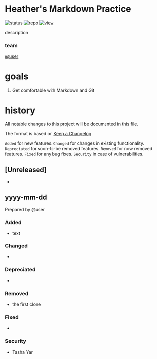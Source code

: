 # Heather's Markdown Practice

![status](https://img.shields.io/badge/status-awesome-brightgreen.svg)
[![repo](https://img.shields.io/badge/repo-basket-orange.svg)]()
[![view](https://img.shields.io/badge/view-lakeshore-blue.svg)]()


description

### team
[@user](https://relevantuserlink)  


# goals
1. Get comfortable with Markdown and Git


# history 
All notable changes to this project will be documented in this file.

The format is based on [Keep a Changelog](http://keepachangelog.com/en/1.0.0/)

`Added` for new features.
`Changed` for changes in existing functionality.
`Depreciated` for soon-to-be removed features.
`Removed` for now removed features.
`Fixed` for any bug fixes.
`Security` in case of vulnerabilities.

## [Unreleased]
* 

## yyyy-mm-dd 
Prepared by @user

### Added
* text

### Changed
* 

### Depreciated
* 

### Removed
* the first clone 

### Fixed
* 

### Security
* Tasha Yar



